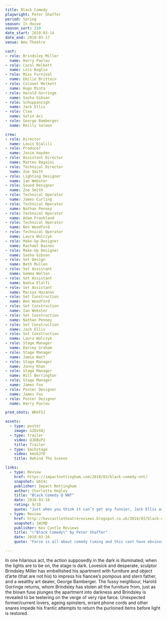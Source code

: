 ```yaml
---
title: Black Comedy
playwright: Peter Shaffer
period: Spring
season: In House
season_sort: 210
date_start: 2018-03-14
date_end: 2018-03-17
venue: New Theatre

cast:
- role: Brindsley Miller
  name: Harry Pavlou
- role: Carol Melkett
  name: Lois Baglin
- role: Miss Furnival
  name: Emilie Brittain
- role: Colonel Melkett
  name: Hugo Minta
- role: Harold Gorringe
  name: Sasha Gibson
- role: Schuppanzigh
  name: Jack Ellis
- role: Clea
  name: Selin Aci
- role: George Bamberger
  name: Reilly Salmon

crew:
- role: Director
  name: Louis Djalili
- role: Producer
  name: Josie Hayden
- role: Assistant Director
  name: Matteo Bagaini 
- role: Technical Director
  name: Zoe Smith
- role: Lighting Designer
  name: Ian Webster
- role: Sound Designer
  name: Zoe Smith
- role: Technical Operator
  name: James Curling
- role: Technical Operator
  name: Nathan Penney
- role: Technical Operator
  name: Adam Frankland
- role: Technical Operator
  name: Ben Woodford
- role: Technical Operator
  name: Laura Wolczyk
- role: Make-Up Designer
  name: Rachael Baines
- role: Make-Up Designer
  name: Sasha Gibson
- role: Set Design
  name: Beth Mullen
- role: Set Assistant
  name: Gemma Walton
- role: Set Assistant
  name: Nadia Elalfi
- role: Set Assistant
  name: Marsya Hazanan
- role: Set Construction
  name: Ben Woodford
- role: Set Construction
  name: Ian Webster
- role: Set Construction
  name: Nathan Penney
- role: Set Construction
  name: Jack Ellis
- role: Set Construction
  name: Laura Wolczyk
- role: Stage Manager
  name: Darcey Graham
- role: Stage Manager
  name: Jamie Watt
- role: Stage Manager
  name: Jonny Khan
- role: Stage Manager
  name: Will Berrington
- role: Stage Manager
  name: James Fox
- role: Poster Designer
  name: James Fox
- role: Poster Designer
  name: Harry Pavlou

prod_shots: WKkF5J

assets:
  - type: poster
    image: GZQxS8j
  - type: trailer
    video: QJDBxP2
    title: Trailer
  - type: backstage
    video: kmsbJfD
    title: Behind The Scenes   

links:
  - type: Review
    href: https://impactnottingham.com/2018/03/black-comedy-nnt/
    snapshot: G6I4c
    publisher: Impact Nottingham
    author: Charlotte Hegley
    title: "Black Comedy @ NNT"
    date: 2018-03-18
    rating: 9/10
    quote: "Just when you think it can’t get any funnier, Jack Ellis as Schuppanzigh enters and his accent means everyone gets him confused with the art collector." 
  - type: Review
    href: http://kevcastletheatrereviews.blogspot.co.uk/2018/03/black-comedy-by-peter-shaffer.html
    snapshot: 1WzMD
    publisher: Kev Castle Reviews
    title: "\"Black Comedy\" by Peter Shaffer"
    date: 2018-03-16
    quote: "Farce is all about comedy timing and this cast have obviously worked hard on this. The laughs come thick and fast, and not just giggles or chuckles, proper belly laughs. It is great to see comedy written in the 1960's getting such a brilliant reaction from the students."

---
```


In one hilarious act, the action supposedly in the dark is illuminated; when the lights are to be on, the stage is dark. Lovesick and desperate, sculptor Brindsley Miller has embellished his apartment with furniture and object d’arte (that are not his) to impress his fiancee’s pompous and stern father, and a wealthy art dealer, George Bamberger. The fussy neighbour, Harold Gorringe returns, whom Brindsley has stolen all the furniture from, just as the blown fuse plunges the apartment into darkness and Brindsley is revealed to be teetering on the verge of very ripe farce. Unexpected former/current lovers, ageing spinsters, errant phone cords and other snares impede his frantic attempts to return the purloined items before light is restored.
